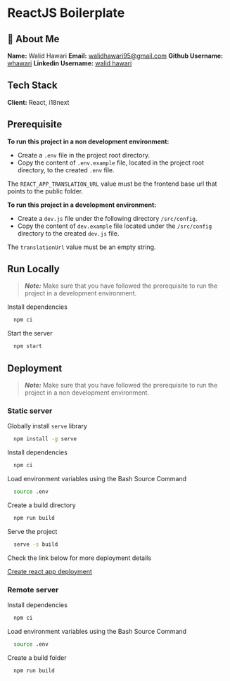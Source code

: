 # ReactJS Boilerplate

## 🚀 About Me

**Name:** Walid Hawari
**Email:** walidhawari95@gmail.com
**Github Username:** [whawari](https://github.com/whawari)
**Linkedin Username:** [walid hawari](https://www.linkedin.com/in/walid-hawari-ba35a820b)

## Tech Stack

**Client:** React, i18next

## Prerequisite

**To run this project in a non development environment:**

- Create a `.env` file in the project root directory.
- Copy the content of `.env.example` file, located in the project root directory, to the created `.env` file.

The `REACT_APP_TRANSLATION_URL` value must be the frontend base url that points to the public folder.

**To run this project in a development environment:**

- Create a `dev.js` file under the following directory `/src/config`.
- Copy the content of `dev.example` file located under the `/src/config` directory to the created `dev.js` file.

The `translationUrl` value must be an empty string.

## Run Locally

> **_Note:_** Make sure that you have followed the prerequisite to run the project in a development environment.

Install dependencies

```bash
  npm ci
```

Start the server

```bash
  npm start
```

## Deployment

> **_Note:_** Make sure that you have followed the prerequisite to run the project in a non development environment.

### Static server

Globally install `serve` library

```bash
  npm install -g serve
```

Install dependencies

```bash
  npm ci
```

Load environment variables using the Bash Source Command

```bash
  source .env
```

Create a build directory

```bash
  npm run build
```

Serve the project

```bash
  serve -s build
```

Check the link below for more deployment details

[Create react app deployment](https://create-react-app.dev/docs/deployment/)

### Remote server

Install dependencies

```bash
  npm ci
```

Load environment variables using the Bash Source Command

```bash
  source .env
```

Create a build folder

```bash
  npm run build
```
